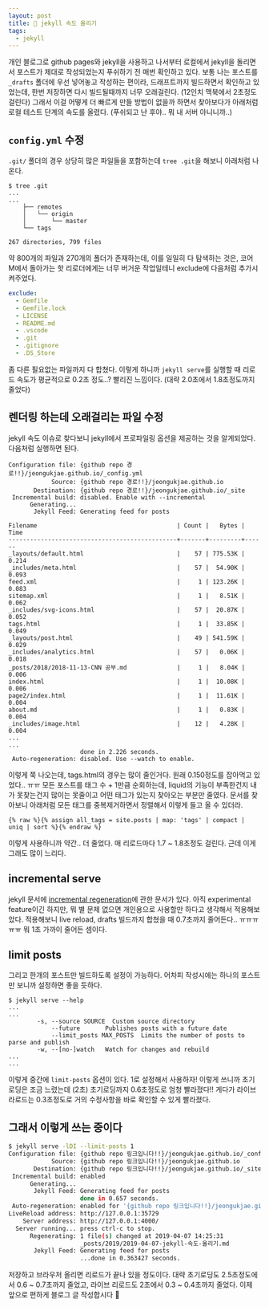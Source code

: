 ```yaml
---
layout: post
title: 🚀 jekyll 속도 올리기
tags:
  - jekyll
---
```


개인 블로그로 github pages와 jekyll을 사용하고 나서부터 로컬에서 jekyll을 돌리면서 포스트가 제대로 작성되었는지 푸쉬하기 전 매번 확인하고 있다. 보통 나는 포스트를 `_drafts` 폴더에 우선 넣어놓고 작성하는 편이라, 드래프트까지 빌드하면서 확인하고 있었는데, 한번 저장하면 다시 빌드될때까지 너무 오래걸린다. (12인치 맥북에서 2초정도 걸린다) 그래서 이걸 어떻게 더 빠르게 만들 방법이 없을까 하면서 찾아보다가 아래처럼 로컬 테스트 단계의 속도를 올렸다. (푸쉬되고 난 후야.. 뭐 내 서버 아니니까..)

## `config.yml` 수정

`.git/` 폴더의 경우 상당히 많은 파일들을 포함하는데 `tree .git`을 해보니 아래처럼 나온다.

```shell
$ tree .git
...
...
    ├── remotes
    │   └── origin
    │       └── master
    └── tags

267 directories, 799 files
```

약 800개의 파일과 270개의 폴더가 존재하는데, 이를 일일히 다 탐색하는 것은, 코어 M에서 돌아가는 핫 리로더에게는 너무 버거운 작업일테니 exclude에 다음처럼 추가시켜주었다.

```yaml
exclude:
  - Gemfile
  - Gemfile.lock
  - LICENSE
  - README.md
  - .vscode
  - .git
  - .gitignore
  - .DS_Store
```

좀 다른 필요없는 파일까지 다 합쳤다. 이렇게 하니까 `jekyll serve`를 실행할 때 리로드 속도가 평균적으로 0.2초 정도..? 빨리진 느낌이다. (대략 2.0초에서 1.8초정도까지 줄었다)

## 렌더링 하는데 오래걸리는 파일 수정

jekyll 속도 이슈로 찾다보니 jekyll에서 프로파일링 옵션을 제공하는 것을 알게되었다. 다음처럼 실행하면 된다.

```shell
Configuration file: {github repo 경로!!}/jeongukjae.github.io/_config.yml
            Source: {github repo 경로!!}/jeongukjae.github.io
       Destination: {github repo 경로!!}/jeongukjae.github.io/_site
 Incremental build: disabled. Enable with --incremental
      Generating...
       Jekyll Feed: Generating feed for posts

Filename                                       | Count |   Bytes |  Time
-----------------------------------------------+-------+---------+------
_layouts/default.html                          |    57 | 775.53K | 0.214
_includes/meta.html                            |    57 |  54.90K | 0.093
feed.xml                                       |     1 | 123.26K | 0.083
sitemap.xml                                    |     1 |   8.51K | 0.062
_includes/svg-icons.html                       |    57 |  20.87K | 0.052
tags.html                                      |     1 |  33.85K | 0.049
_layouts/post.html                             |    49 | 541.59K | 0.029
_includes/analytics.html                       |    57 |   0.06K | 0.018
_posts/2018/2018-11-13-CNN 공부.md              |     1 |   8.04K | 0.006
index.html                                     |     1 |  10.08K | 0.006
page2/index.html                               |     1 |  11.61K | 0.004
about.md                                       |     1 |   0.83K | 0.004
_includes/image.html                           |    12 |   4.28K | 0.004
...
...
                    done in 2.226 seconds.
 Auto-regeneration: disabled. Use --watch to enable.
```

이렇게 쭉 나오는데, tags.html의 경우는 많이 줄인거다. 원래 0.150정도를 잡아먹고 있었다.. ㅠㅠ 모든 포스트를 태그 수 + 1만큼 순회하는데, liquid의 기능이 부족한건지 내가 못찾는건지 많이는 못줄이고 어떤 태그가 있는지 찾아오는 부분만 줄였다. 문서를 찾아보니 아래처럼 모든 태그를 중복제거하면서 정렬해서 이렇게 들고 올 수 있더라.

```liquid
{% raw %}{% assign all_tags = site.posts | map: 'tags' | compact | uniq | sort %}{% endraw %}
```

이렇게 사용하니까 약간.. 더 줄었다. 매 리로드마다 1.7 ~ 1.8초정도 걸린다. 근데 이게 그래도 많이 느리다.

## incremental serve

jekyll 문서에 [incremental regeneration](https://jekyllrb.com/docs/configuration/incremental-regeneration/)에 관한 문서가 있다. 아직 experimental feature이긴 하지만, 뭐 별 문제 없으면 개인용으로 사용할만 하다고 생각해서 적용해보았다. 적용해보니 live reload, drafts 빌드까지 합쳤을 때 0.7초까지 줄어든다.. ㅠㅠㅠㅠㅠ 뭐 1초 가까이 줄어든 셈이다.

## limit posts

그리고 한개의 포스트만 빌드하도록 설정이 가능하다. 어차피 작성시에는 하나의 포스트만 보니까 설정하면 좋을 듯하다.

```shell
$ jekyll serve --help
...
...
        -s, --source SOURCE  Custom source directory
            --future       Publishes posts with a future date
            --limit_posts MAX_POSTS  Limits the number of posts to parse and publish
        -w, --[no-]watch   Watch for changes and rebuild
...
...
```

이렇게 중간에 `limit-posts` 옵션이 있다. 1로 설정해서 사용하자! 이렇게 쓰니까 초기 로딩은 조금 느렸는데 (2초) 초기로딩까지 0.6초정도로 엄청 빨라졌다!! 게다가 라이브 라로드는 0.3초정도로 거의 수정사항을 바로 확인할 수 있게 빨라졌다.

## 그래서 이렇게 쓰는 중이다

```bash
$ jekyll serve -lDI --limit-posts 1
Configuration file: {github repo 링크입니다!!}/jeongukjae.github.io/_config.yml
            Source: {github repo 링크입니다!!}/jeongukjae.github.io
       Destination: {github repo 링크입니다!!}/jeongukjae.github.io/_site
 Incremental build: enabled
      Generating...
       Jekyll Feed: Generating feed for posts
                    done in 0.657 seconds.
 Auto-regeneration: enabled for '{github repo 링크입니다!!}/jeongukjae.github.io'
LiveReload address: http://127.0.0.1:35729
    Server address: http://127.0.0.1:4000/
  Server running... press ctrl-c to stop.
      Regenerating: 1 file(s) changed at 2019-04-07 14:25:31
                    _posts/2019/2019-04-07-jekyll-속도-올리기.md
       Jekyll Feed: Generating feed for posts
                    ...done in 0.363427 seconds.
```

저장하고 브라우저 올리면 리로드가 끝나 있을 정도이다. 대략 초기로딩도 2.5초정도에서 0.6 ~ 0.7초까지 줄었고, 라이브 리로드도 2초에서 0.3 ~ 0.4초까지 줄었다. 이제 앞으로 편하게 블로그 글 작성합시다 🤗
